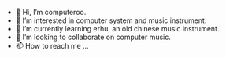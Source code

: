 - 👋 Hi, I’m computeroo.
- 👀 I’m interested in computer system and music instrument.
- 🌱 I’m currently learning erhu, an old chinese music instrument.
- 💞️ I’m looking to collaborate on computer music.
- 📫 How to reach me ...

<!---
computeroo/computeroo is a ✨ special ✨ repository because its `README.md` (this file) appears on your GitHub profile.
You can click the Preview link to take a look at your changes.
--->
